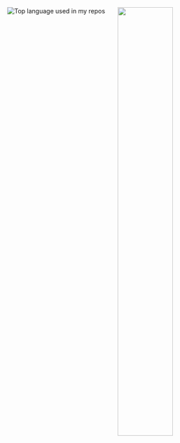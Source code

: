 <img align="right" width="50%" src="https://github-readme-stats-ouuan.vercel.app/api?username=9de&theme=dark&show_icons=true">

  <img align="center" src="https://github-readme-stats.vercel.app/api/top-langs/?username=aralroca&layout=compact&hide_title=1&card_width=300" alt="Top language used in my repos" />

